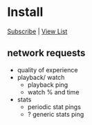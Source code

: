 # Install

[Subscribe](https://subscribe.adblockplus.org/?location=https%3A%2F%2Fneuter.mchang.xyz%2Ffilter%2Fnotrack&title=yt-neuter%20notrack) | [View List](https://neuter.mchang.xyz/filter/notrack)

## network requests
  * quality of experience
* playback/ watch
  * playback ping
  * watch % and time
* stats
  * periodic stat pings
  * ? generic stats ping